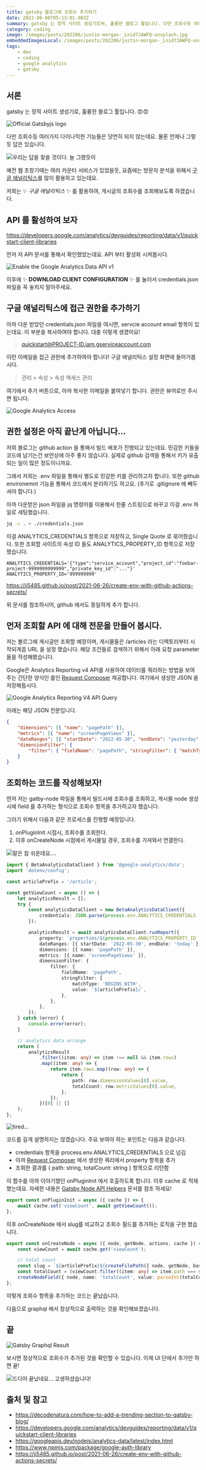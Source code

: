 ```yaml
---
title: gatsby 블로그에 조회수 추가하기
date: 2022-06-06T05:13:01.903Z
summary: gatsby 는 정적 사이트 생성기로써, 훌륭한 블로그 툴입니다. 다만 조회수등 여러가지 다이나믹한 기능들은 (바로) 지원하지 않는데요...
category: coding
image: /images/posts/202206/justin-morgan-_Lnid7JAWFQ-unsplash.jpg
embeddedImagesLocal: /images/posts/202206/justin-morgan-_Lnid7JAWFQ-unsplash.jpg
tags:
    - dev
    - coding
    - google analytics
    - gatsby
---
```


## 서론

gatsby 는 정적 사이트 생성기로, 훌륭한 블로그 툴입니다. 😍😍

![Official Gatsbyjs logo](https://www.gatsbyjs.com/Gatsby-Logo.svg)

다만 조회수등 여러가지 다이나믹한 기능들은 당연히 되지 않는데요. 물론 언제나 그렇듯 답은 있습니다.

![우리는 답을 찾을 것이다. 늘 그랬듯이](/images/posts/202206/kyle-johnson-CT8NvobyYuk-unsplash.jpg)

예전 웹 초창기때는 여러 카운터 서비스가 있었을듯, 요즘에는 방문자 분석을 위해서 [구글 애널리틱스](https://analytics.google.com/analytics/web/)를 많이 활용하고 있는데요.

저희는 ✨ _구글 애널리틱스_ ✨ 를 활용하여, 게시글의 조회수를 조회해보도록 하겠습니다.

## API 를 활성하여 보자

https://developers.google.com/analytics/devguides/reporting/data/v1/quickstart-client-libraries

먼저 저 API 문서를 통해서 확인했었는데요. API 부터 활성화 시켜봅시다.

![Enable the Google Analytics Data API v1](/images/posts/202206/google-analytics-data-enable-api.png)

이후에 ✨ **DOWNLOAD CLIENT CONFIGURATION** ✨ 를 눌러서 credentials.json 파일을 꼭 놓치지 말아주세요.

## 구글 애널리틱스에 접근 권한을 추가하기

아까 다운 받았던 credentials.json 파일을 여시면, servcie account email 항목이 있는데요. 이 부분을 복사하여야 합니다.
대충 이렇게 생겼어요!

> quickstart@PROJECT-ID.iam.gserviceaccount.com

이런 이메일을 접근 권한에 추가하여야 합니다! 구글 애널리틱스 설정 화면에 들어가봅시다.

> 관리 > 속성 > 속성 액세스 관리

여기에서 추가 버튼으로, 아까 복사한 이메일을 붙여넣기 합니다. 권한은 뷰어로만 주시면 됩니다.

![Google Analytics Access](/images/posts/202206/google-analytics-access.png)

## 권한 설정은 아직 끝난게 아닙니다...

저희 블로그는 github action 을 통해서 빌드 배포가 진행되고 있는데요. 민감한 키들을 코드에 남기는건 보안상에 아주 좋지 않습니다.
실제로 github 검색을 통해서 키가 유출되는 일이 많은 정도이니까요.

그래서 저희는 .env 파일을 통해서 별도로 민감한 키를 관리하고자 합니다. 또한 github environemnt 기능을 통해서 코드에서 분리하기도 하고요.
(추가로 .gitignore 에 빼두셔야 합니다.)

아까 다운받은 json 파일을 jq 명령어를 이용해서 한줄 스트링으로 바꾸고 이걸 .env 파일로 세팅했습니다.

```bash
jq -c . < ./credentials.json
```

이걸 ANALYTICS_CREDENTIALS 항목으로 저장하고, Single Quote 로 묶어줬습니다.
또한 조회할 사이트의 속성 ID 들도 ANALYTICS_PROPERTY_ID 항목으로 저장했습니다.

```
ANALYTICS_CREDENTIALS='{"type":"service_account","project_id":"foobar-project-9999999999999","private_key_id":"..."}'
ANALYTICS_PROPERTY_ID='999999999'
```

https://ji5485.github.io/post/2021-06-26/create-env-with-github-actions-secrets/

위 문서를 참조하시어, github 에서도 동일하게 추가 합니다.

## 먼저 조회할 API 에 대해 전문을 만들어 봅시다.

저는 볼르그에 게시글만 조회할 예정이며, 게시물들은 /articles 라는 디렉토리부터 시작되게끔 URL 을 설정 했습니다.
해당 조건들로 검색하기 위해서 아래 요청 parameter 들을 작성해봤습니다.

Google은 Analytics Reporting v4 API를 사용하여 데이터를 쿼리하는 방법을 보여주는 간단한 양식인 를인 [Request Composer](https://ga-dev-tools.web.app/ga4/query-explorer/)
제공합니다. 여기에서 생성한 JSON 을 저장해둡시다.

![Google Analytics Reporting V4 API Query](/images/posts/202206/google-analytics-query.png)

아래는 해당 JSON 전문입니다.

```json
{
    "dimensions": [{ "name": "pagePath" }],
    "metrics": [{ "name": "screenPageViews" }],
    "dateRanges": [{ "startDate": "2022-05-30", "endDate": "yesterday" }],
    "dimensionFilter": {
        "filter": { "fieldName": "pagePath", "stringFilter": { "matchType": "BEGINS_WITH", "value": "/article/" } }
    }
}
```

## 조회하는 코드를 작성해보자!

먼저 저는 gatby-node 파일을 통해서 빌드시에 조회수를 조회하고, 게시물 node 생성시에 field 를 추가하는 형식으로 조회수 항목을 추가하고자 했습니다.

그러기 위해서 다음과 같은 프로세스를 진행할 예정입니다.

1. onPluginInit 시점시, 조회수를 조회한다.
2. 이후 onCreateNode 시점에서 게시물일 경우, 조회수를 가져와서 연결한다.

![말은 참 쉬운데요....](/images/posts/202206/ignacio-amenabar-2dkgXTfPfTg-unsplash.jpg)

```typescript
import { BetaAnalyticsDataClient } from '@google-analytics/data';
import 'dotenv/config';

const articlePrefix = '/article';

const getViewCount = async () => {
    let analyticsResult = [];
    try {
        const analyticsDataClient = new BetaAnalyticsDataClient({
            credentials: JSON.parse(process.env.ANALYTICS_CREDENTIALS || '{}'),
        });

        analyticsResult = await analyticsDataClient.runReport({
            property: `properties/${process.env.ANALYTICS_PROPERTY_ID || ''}`,
            dateRanges: [{ startDate: '2022-05-30', endDate: 'today' }],
            dimensions: [{ name: 'pagePath' }],
            metrics: [{ name: 'screenPageViews' }],
            dimensionFilter: {
                filter: {
                    fieldName: 'pagePath',
                    stringFilter: {
                        matchType: 'BEGINS_WITH',
                        value: `${articlePrefix}/`,
                    },
                },
            },
        });
    } catch (error) {
        console.error(error);
    }

    // analytics data arrange
    return (
        analyticsResult
            .filter((item: any) => item !== null && item.rows)
            .map((item: any) => {
                return item.rows.map((row: any) => {
                    return {
                        path: row.dimensionValues[0].value,
                        totalCount: row.metricValues[0].value,
                    };
                });
            })[0] || []
    );
};
```

![tired...](/images/posts/202206/luis-villasmil-mlVbMbxfWI4-unsplash.jpg)

코드를 길게 설명하지는 않겠습니다. 주요 보여야 하는 포인트는 다음과 같습니다.

- credentials 항목을 process.env.ANALYTICS_CREDENTIALS 으로 넘김
- 아까 [Request Composer](https://ga-dev-tools.web.app/ga4/query-explorer/) 에서 생성한 쿼리에서 property 항목을 추가
- 조회한 결과를 { path: string, totalCount: string } 항목으로 리턴함

이 함수를 아까 이야기했던 onPluginInit 에서 호출하도록 합니다. 이후 cache 로 적재 했는데요. 자세한 내용은 [Gatsby Node API Helpers](https://www.gatsbyjs.com/docs/reference/config-files/node-api-helpers/) 문서를 참조 하세요!

```typescript
export const onPluginInit = async ({ cache }) => {
    await cache.set('viewCount', await getViewCount());
};
```

이후 onCreateNode 에서 slug를 비교하고 조회수 필드를 추가하는 로직을 구현 했습니다.

```typescript
export const onCreateNode = async ({ node, getNode, actions, cache }) => {
    const viewCount = await cache.get('viewCount');

    // total count
    const slug = `${articlePrefix}${createFilePath({ node, getNode, basePath: `./contents` })}`;
    const totalCount = (viewCount.filter((item: any) => item.path === slug)[0] || { totalCount: 0 }).totalCount;
    createNodeField({ node, name: 'totalCount', value: parseInt(totalCount) });
};
```

이렇게 조회수 항목을 추가하는 코드는 끝났습니다.

다음으로 graphql 에서 정상적으로 출력하는 것을 확인해보겠습니다.

## 끝

![Gatsby Graphql Result](/images/posts/202206/gatsby-graphql-result.png)

보시면 정상적으로 조회수가 추가된 것을 확인할 수 있습니다. 이제 UI 단에서 추가만 하면 끝!

![드디어 끝났네요... 고생하셨습니다!](/images/posts/202206/eden-constantino-32aK4c8Iekc-unsplash.jpg)

## 출처 및 참고

- https://decodenatura.com/how-to-add-a-trending-section-to-gatsby-blog/
- https://developers.google.com/analytics/devguides/reporting/data/v1/quickstart-client-libraries
- https://googleapis.dev/nodejs/analytics-data/latest/index.html
- https://www.npmjs.com/package/google-auth-library
- https://ji5485.github.io/post/2021-06-26/create-env-with-github-actions-secrets/
